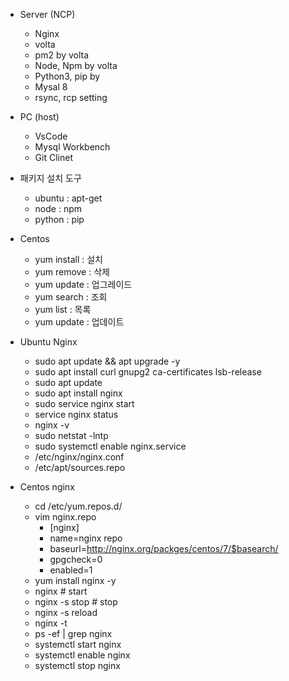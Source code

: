 - Server (NCP)
  - Nginx
  - volta
  - pm2 by volta
  - Node, Npm by volta
  - Python3, pip by
  - Mysal 8
  - rsync, rcp setting

- PC (host)
  - VsCode
  - Mysql Workbench
  - Git Clinet

- 패키지 설치 도구
  - ubuntu : apt-get
  - node : npm
  - python : pip
- Centos
  - yum install <package> : 설치
  - yum remove <package> : 삭제
  - yum update <package> : 업그레이드
  - yum search <package> : 조회
  - yum list <package> : 목록
  - yum update : 업데이트

- Ubuntu Nginx
  - sudo apt update && apt upgrade -y
  - sudo apt install curl gnupg2 ca-certificates lsb-release
  - sudo apt update
  - sudo apt install nginx
  - sudo service nginx start
  - service nginx status
  - nginx -v
  - sudo netstat -lntp
  - sudo systemctl enable nginx.service
  - /etc/nginx/nginx.conf
  - /etc/apt/sources.repo

- Centos nginx
  - cd /etc/yum.repos.d/
  - vim nginx.repo
    - [nginx]
    - name=nginx repo
    - baseurl=http://nginx.org/packges/centos/7/$basearch/
    - gpgcheck=0
    - enabled=1
  - yum install nginx -y
  - nginx     # start
  - nginx -s stop  # stop
  - nginx -s reload
  - nginx -t
  - ps -ef | grep nginx
  - systemctl start nginx
  - systemctl enable nginx
  - systemctl stop nginx